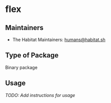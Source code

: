 # flex

## Maintainers

* The Habitat Maintainers: <humans@habitat.sh>

## Type of Package

Binary package

## Usage

*TODO: Add instructions for usage*
